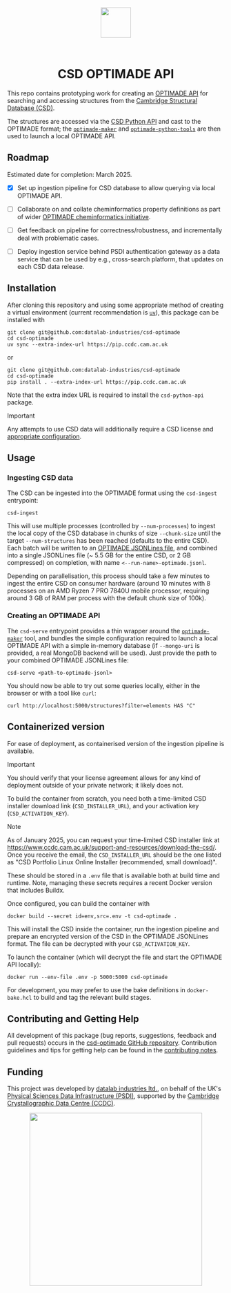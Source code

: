 <div align="center" style="padding: 2em;">
<span style="padding: 1em">
<img height="70px" align="center" src="https://matsci.org/uploads/default/original/2X/b/bd2f59b3bf14fb046b74538750699d7da4c19ac1.svg">
</span>
</div>

# <div align="center">CSD OPTIMADE API</div>

This repo contains prototyping work for creating an [OPTIMADE
API](https://optimade.org) for searching and accessing structures
from the [Cambridge Structural Database (CSD)](https://www.ccdc.cam.ac.uk/structures).

The structures are accessed via the [CSD Python
API](https://downloads.ccdc.cam.ac.uk/documentation/API/) and cast to the
OPTIMADE format; the
[`optimade-maker`](https://github.com/materialscloud-org/optimade-maker/) and
[`optimade-python-tools`](https://github.com/Materials-Consortia/optimade-python-tools/)
are then used to launch a local OPTIMADE API.

## Roadmap

Estimated date for completion: March 2025.

- [x] Set up ingestion pipeline for CSD database to allow querying via local OPTIMADE API.
- [ ] Collaborate on and collate cheminformatics property definitions as part of wider [OPTIMADE cheminformatics initiative](https://github.com/Materials-Consortia/namespace-cheminformatics/).
- [ ] Get feedback on pipeline for correctness/robustness, and incrementally deal with problematic cases.
- [ ] Deploy ingestion service behind PSDI authentication gateway as a data service that can be used by e.g., cross-search platform, that updates on each CSD data release.


## Installation

After cloning this repository and using some appropriate method of creating a virtual environment (current recommendation is [`uv`](https://github.com/astral-sh/uv)), this package can be installed with

```shell
git clone git@github.com:datalab-industries/csd-optimade
cd csd-optimade
uv sync --extra-index-url https://pip.ccdc.cam.ac.uk
```

or

```shell
git clone git@github.com:datalab-industries/csd-optimade
cd csd-optimade
pip install . --extra-index-url https://pip.ccdc.cam.ac.uk
```

Note that the extra index URL is required to install the `csd-python-api` package.

> [!IMPORTANT]  
>  Any attempts to use CSD data will additionally require a CSD license and [appropriate configuration](https://downloads.ccdc.cam.ac.uk/documentation/API/installation_notes.html#installation-options).


## Usage

### Ingesting CSD data

The CSD can be ingested into the OPTIMADE format using the `csd-ingest` entrypoint:

```shell
csd-ingest
```

This will use multiple processes (controlled by `--num-processes`) to ingest the
local copy of the CSD database in chunks of size `--chunk-size` until the target
`--num-structures` has been reached (defaults to the entire CSD).
Each batch will be written to an [OPTIMADE JSONLines file](https://github.com/Materials-Consortia/OPTIMADE/pull/531),
and combined into a single JSONLines file (~ 5.5 GB for the entire CSD, or 2 GB compressed) on completion, with name
`<--run-name>-optimade.jsonl`.

Depending on parallelisation, this process should take a few minutes to ingest
the entire CSD on consumer hardware (around 10 minutes with 8 processes on an AMD Ryzen 7 PRO 7840U mobile
processor, requiring around 3 GB of RAM per process with the default chunk size of 100k).

### Creating an OPTIMADE API

The `csd-serve` entrypoint provides a thin wrapper around the
[`optimade-maker`](https://github.com/materialscloud-org/optimade-maker/) tool,
and bundles the simple configuration required to launch a local OPTIMADE API
with a simple in-memory database (if `--mongo-uri` is provided, a real MongoDB
backend will be used).
Just provide the path to your combined OPTIMADE JSONLines file:

```shell
csd-serve <path-to-optimade-jsonl>
```

You should now be able to try out some queries locally, either in the browser or
with a tool like `curl`:

```shell
curl http://localhost:5000/structures?filter=elements HAS "C"
```

## Containerized version

For ease of deployment, as containerised version of the ingestion pipeline is available.

> [!IMPORTANT]
> You should verify that your license agreement allows for any kind of deployment outside of your private network; it likely does not.

To build the container from scratch, you need both a time-limited CSD installer
download link (`CSD_INSTALLER_URL`), and your activation key
(`CSD_ACTIVATION_KEY`).

> [!NOTE]
> As of January 2025, you can request your time-limited CSD installer link at https://www.ccdc.cam.ac.uk/support-and-resources/download-the-csd/. Once you receive the email, the `CSD_INSTALLER_URL` should be the one listed as "CSD Portfolio <version> Linux Online Installer (recommended, small download)".

These should be stored in a `.env` file that is available both at build time and runtime.
Note, managing these secrets requires a recent Docker version that includes
Buildx.

Once configured, you can build the container with

```shell
docker build --secret id=env,src=.env -t csd-optimade .
```

This will install the CSD inside the container, run the ingestion pipeline and
prepare an encrypted version of the CSD in the OPTIMADE JSONLines format.
The file can be decrypted with your `CSD_ACTIVATION_KEY`.

To launch the container (which will decrypt the file and start the OPTIMADE
API locally):

```shell
docker run --env-file .env -p 5000:5000 csd-optimade
```

For development, you may prefer to use the bake definitions in
`docker-bake.hcl` to build and tag the relevant build stages.

## Contributing and Getting Help

All development of this package (bug reports, suggestions, feedback and pull requests) occurs in the [csd-optimade GitHub repository](https://github.com/datalab-industries/csd-optimade).
Contribution guidelines and tips for getting help can be found in the [contributing notes](CONTRIBUTING.md).


## Funding

This project was developed by [datalab industries ltd.](https://datalab.industries), on behalf of the UK's [Physical Sciences Data Infrastructure (PSDI)](https://psdi.ac.uk), supported by the [Cambridge Crystallographic Data Centre (CCDC)](https://www.ccdc.cam.ac.uk/).


<div align="center">
<a href="https://psdi.ac.uk"><img src='https://github.com/user-attachments/assets/19d8a74d-f3d0-4825-8a71-4eba1b6392de' width=400/></a>
</div>
